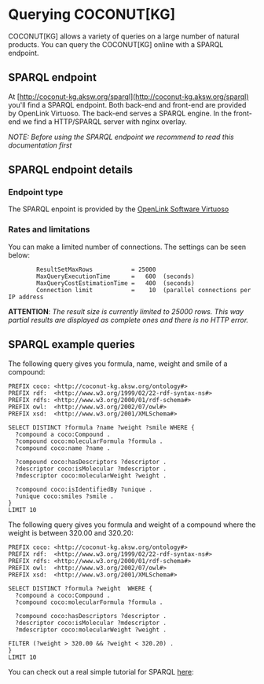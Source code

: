 # Querying COCONUT[KG]

COCONUT[KG] allows a variety of queries on a large number of natural products.
You can query the COCONUT[KG] online with a SPARQL endpoint.


## SPARQL endpoint

At [http://coconut-kg.aksw.org/sparql](http://coconut-kg.aksw.org/sparql) you'll find a SPARQL endpoint.
Both back-end and front-end are provided by OpenLink Virtuoso.
The back-end serves a SPARQL engine.
In the front-end we find a HTTP/SPARQL server with nginx overlay.

*NOTE: Before using the SPARQL endpoint we recommend to read this documentation first*


## SPARQL endpoint details

### Endpoint type

The SPARQL enpoint is provided by the [OpenLink Software Virtuoso](https://virtuoso.openlinksw.com)


### Rates and limitations

You can make a limited number of connections. The settings can be seen below:

            ResultSetMaxRows           = 25000
            MaxQueryExecutionTime      =   600  (seconds)
            MaxQueryCostEstimationTime =   400  (seconds)
            Connection limit           =    10  (parallel connections per IP address

**ATTENTION**: *The result size is currently limited to 25000 rows. This way partial results are displayed as complete ones and there is no HTTP error.*

## SPARQL example queries
The following query gives you formula, name, weight and smile of a compound:
```
PREFIX coco: <http://coconut-kg.aksw.org/ontology#>
PREFIX rdf:  <http://www.w3.org/1999/02/22-rdf-syntax-ns#>
PREFIX rdfs: <http://www.w3.org/2000/01/rdf-schema#>
PREFIX owl:  <http://www.w3.org/2002/07/owl#>
PREFIX xsd:  <http://www.w3.org/2001/XMLSchema#>

SELECT DISTINCT ?formula ?name ?weight ?smile WHERE {
  ?compound a coco:Compound . 
  ?compound coco:molecularFormula ?formula .
  ?compound coco:name ?name .

  ?compound coco:hasDescriptors ?descriptor .
  ?descriptor coco:isMolecular ?mdescriptor .
  ?mdescriptor coco:molecularWeight ?weight .

  ?compound coco:isIdentifiedBy ?unique .
  ?unique coco:smiles ?smile .
} 
LIMIT 10
```
The following query gives you formula and weight of a compound where the weight is between 320.00 and 320.20:
```
PREFIX coco: <http://coconut-kg.aksw.org/ontology#>
PREFIX rdf:  <http://www.w3.org/1999/02/22-rdf-syntax-ns#>
PREFIX rdfs: <http://www.w3.org/2000/01/rdf-schema#>
PREFIX owl:  <http://www.w3.org/2002/07/owl#>
PREFIX xsd:  <http://www.w3.org/2001/XMLSchema#>

SELECT DISTINCT ?formula ?weight  WHERE {
  ?compound a coco:Compound . 
  ?compound coco:molecularFormula ?formula .

  ?compound coco:hasDescriptors ?descriptor .
  ?descriptor coco:isMolecular ?mdescriptor .
  ?mdescriptor coco:molecularWeight ?weight .

FILTER (?weight > 320.00 && ?weight < 320.20) .
} 
LIMIT 10
```

You can check out a real simple tutorial for SPARQL [here](https://www.w3.org/TR/sparql11-query/): 
